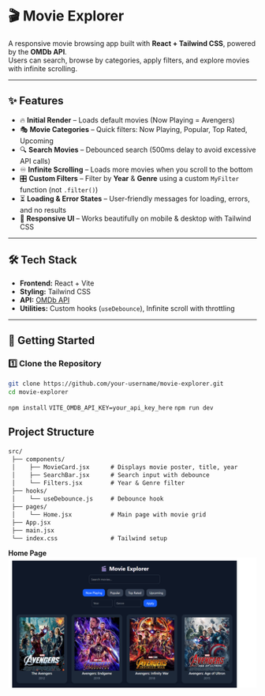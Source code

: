 # 🎬 Movie Explorer

A responsive movie browsing app built with **React + Tailwind CSS**, powered by the **OMDb API**.  
Users can search, browse by categories, apply filters, and explore movies with infinite scrolling.

---

## ✨ Features

- 🔥 **Initial Render** – Loads default movies (Now Playing = Avengers)
- 🎭 **Movie Categories** – Quick filters: Now Playing, Popular, Top Rated, Upcoming
- 🔍 **Search Movies** – Debounced search (500ms delay to avoid excessive API calls)
- ♾️ **Infinite Scrolling** – Loads more movies when you scroll to the bottom
- 🎛 **Custom Filters** – Filter by **Year** & **Genre** using a custom `MyFilter` function (not `.filter()`)
- ⏳ **Loading & Error States** – User-friendly messages for loading, errors, and no results
- 📱 **Responsive UI** – Works beautifully on mobile & desktop with Tailwind CSS

---

## 🛠️ Tech Stack

- **Frontend:** React + Vite
- **Styling:** Tailwind CSS
- **API:** [OMDb API](https://www.omdbapi.com/)
- **Utilities:** Custom hooks (`useDebounce`), Infinite scroll with throttling

---

## 🚀 Getting Started

### 1️⃣ Clone the Repository

```bash
git clone https://github.com/your-username/movie-explorer.git
cd movie-explorer
```

`npm install`
`VITE_OMDB_API_KEY=your_api_key_here`
`npm run dev`

## Project Structure

```
src/
 ├── components/
 │    ├── MovieCard.jsx      # Displays movie poster, title, year
 │    ├── SearchBar.jsx      # Search input with debounce
 │    └── Filters.jsx        # Year & Genre filter
 ├── hooks/
 │    └── useDebounce.js     # Debounce hook
 ├── pages/
 │    └── Home.jsx           # Main page with movie grid
 ├── App.jsx
 ├── main.jsx
 └── index.css               # Tailwind setup
```

**Home Page**  
![Home](./public/home.png)

